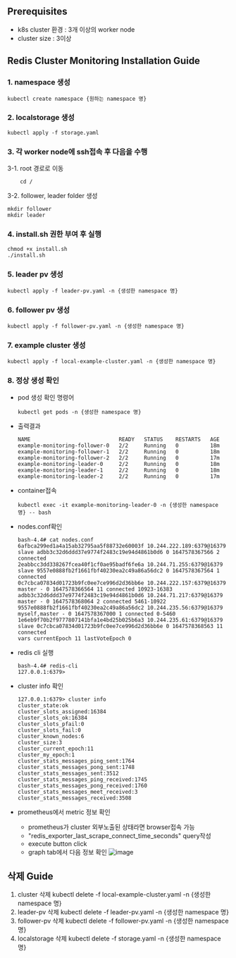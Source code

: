 ## Prerequisites
- k8s cluster 환경 : 3개 이상의 worker node
- cluster size : 3이상

## Redis Cluster Monitoring Installation Guide
### 1. namespace 생성
```shell
kubectl create namespace {원하는 namespace 명}
```

### 2. localstorage 생성
```shell
kubectl apply -f storage.yaml
```

### 3. 각 worker node에 ssh접속 후 다음을 수행
3-1. root 경로로 이동
```shell
    cd /
```
3-2. follower, leader folder 생성
```shell
mkdir follower
mkdir leader
```

### 4. install.sh 권한 부여 후 실행

```shell
chmod +x install.sh
./install.sh
```

### 5. leader pv 생성
```shell
kubectl apply -f leader-pv.yaml -n {생성한 namespace 명}
```

### 6. follower pv 생성
```shell
kubectl apply -f follower-pv.yaml -n {생성한 namespace 명}
```

### 7. example cluster 생성
```shell
kubectl apply -f local-example-cluster.yaml -n {생성한 namespace 명}
```

### 8. 정상 생성 확인
- pod 생성 확인 명령어
    ```shell
    kubectl get pods -n {생성한 namespace 명}
    ```

- 출력결과
    ```shell
    NAME                            READY   STATUS    RESTARTS   AGE
    example-monitoring-follower-0   2/2     Running   0          18m
    example-monitoring-follower-1   2/2     Running   0          18m
    example-monitoring-follower-2   2/2     Running   0          17m
    example-monitoring-leader-0     2/2     Running   0          18m
    example-monitoring-leader-1     2/2     Running   0          18m
    example-monitoring-leader-2     2/2     Running   0          17m
    ```
- container접속
    ```shell
    kubectl exec -it example-monitoring-leader-0 -n {생성한 namespace 명} -- bash
    ```
- nodes.conf확인
    ```shell
    bash-4.4# cat nodes.conf 
    6afbca299ed1a4a15ab32795aa5f88732e60003f 10.244.222.189:6379@16379 slave adbb3c32d6ddd37e9774f2483c19e94d4861b0d6 0 1647578367566 2 connected
    2eabbcc3dd338267fcea40f1cf0ae95badf6fe6a 10.244.71.255:6379@16379 slave 9557e0888fb2f1661fbf40230ea2c49a86a56dc2 0 1647578367564 1 connected
    0c7cbca07834d01723b9fc0ee7ce996d2d36bb6e 10.244.222.157:6379@16379 master - 0 1647578366564 11 connected 10923-16383
    adbb3c32d6ddd37e9774f2483c19e94d4861b0d6 10.244.71.217:6379@16379 master - 0 1647578368064 2 connected 5461-10922
    9557e0888fb2f1661fbf40230ea2c49a86a56dc2 10.244.235.56:6379@16379 myself,master - 0 1647578367000 1 connected 0-5460
    1e6eb9f70b2f9777807141bfa1e4bd25b025b6a3 10.244.235.61:6379@16379 slave 0c7cbca07834d01723b9fc0ee7ce996d2d36bb6e 0 1647578368563 11 connected
    vars currentEpoch 11 lastVoteEpoch 0
    ```
- redis cli 실행
    ```shell
    bash-4.4# redis-cli
    127.0.0.1:6379> 
    ```
- cluster info 확인
    ```shell
    127.0.0.1:6379> cluster info
    cluster_state:ok
    cluster_slots_assigned:16384
    cluster_slots_ok:16384
    cluster_slots_pfail:0
    cluster_slots_fail:0
    cluster_known_nodes:6
    cluster_size:3
    cluster_current_epoch:11
    cluster_my_epoch:1
    cluster_stats_messages_ping_sent:1764
    cluster_stats_messages_pong_sent:1748
    cluster_stats_messages_sent:3512
    cluster_stats_messages_ping_received:1745
    cluster_stats_messages_pong_received:1760
    cluster_stats_messages_meet_received:3
    cluster_stats_messages_received:3508
    ```
- prometheus에서 metric 정보 확인
    - prometheus가 cluster 외부노출된 상태라면 browser접속 가능
    - "redis_exporter_last_scrape_connect_time_seconds" query작성
    - execute button click
    - graph tab에서 다음 정보 확인
    ![image](https://user-images.githubusercontent.com/22141521/158940771-a8b7349d-5e6f-4b10-9066-72b742ee2eb8.png)

## 삭제 Guide
1. cluster 삭제
kubectl delete -f local-example-cluster.yaml -n {생성한 namespace 명}
2. leader-pv 삭제
kubectl delete -f leader-pv.yaml -n {생성한 namespace 명}
3. follower-pv 삭제
kubectl delete -f follower-pv.yaml -n {생성한 namespace 명}
4. localstorage 삭제
kubectl delete -f storage.yaml -n {생성한 namespace 명}